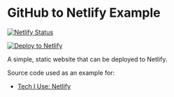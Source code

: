 # GitHub to Netlify Example

[![Netlify Status](https://api.netlify.com/api/v1/badges/dec327be-bda5-4ded-926d-3de6f26487e0/deploy-status)](https://app.netlify.com/sites/html-netlify-example/deploys)

[![Deploy to Netlify](https://www.netlify.com/img/deploy/button.svg)](https://app.netlify.com/start/deploy?repository=https://github.com/neverendingqs-sandbox/html-netlify-example)

A simple, static website that can be deployed to Netlify.

Source code used as an example for:

* [Tech I Use: Netlify](http://blog.neverendingqs.com/2016/12/17/tech-i-use-netlify/)
